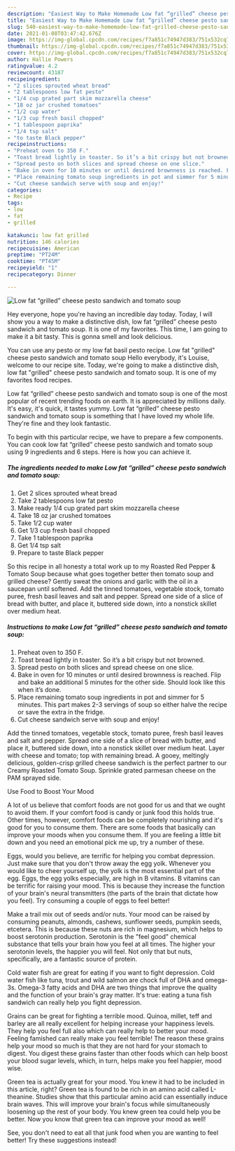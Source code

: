 ```yaml
---
description: "Easiest Way to Make Homemade Low fat “grilled” cheese pesto sandwich and tomato soup"
title: "Easiest Way to Make Homemade Low fat “grilled” cheese pesto sandwich and tomato soup"
slug: 540-easiest-way-to-make-homemade-low-fat-grilled-cheese-pesto-sandwich-and-tomato-soup
date: 2021-01-08T03:47:42.676Z
image: https://img-global.cpcdn.com/recipes/f7a851c74947d383/751x532cq70/low-fat-grilled-cheese-pesto-sandwich-and-tomato-soup-recipe-main-photo.jpg
thumbnail: https://img-global.cpcdn.com/recipes/f7a851c74947d383/751x532cq70/low-fat-grilled-cheese-pesto-sandwich-and-tomato-soup-recipe-main-photo.jpg
cover: https://img-global.cpcdn.com/recipes/f7a851c74947d383/751x532cq70/low-fat-grilled-cheese-pesto-sandwich-and-tomato-soup-recipe-main-photo.jpg
author: Hallie Powers
ratingvalue: 4.2
reviewcount: 43187
recipeingredient:
- "2 slices sprouted wheat bread"
- "2 tablespoons low fat pesto"
- "1/4 cup grated part skim mozzarella cheese"
- "18 oz jar crushed tomatoes"
- "1/2 cup water"
- "1/3 cup fresh basil chopped"
- "1 tablespoon paprika"
- "1/4 tsp salt"
- "to taste Black pepper"
recipeinstructions:
- "Preheat oven to 350 F."
- "Toast bread lightly in toaster. So it’s a bit crispy but not browned."
- "Spread pesto on both slices and spread cheese on one slice."
- "Bake in oven for 10 minutes or until desired brownness is reached. Flip and bake an additional 5 minutes for the other side. Should look like this when it’s done."
- "Place remaining tomato soup ingredients in pot and simmer for 5 minutes. This part makes 2-3 servings of soup so either halve the recipe or save the extra in the fridge."
- "Cut cheese sandwich serve with soup and enjoy!"
categories:
- Recipe
tags:
- low
- fat
- grilled

katakunci: low fat grilled 
nutrition: 146 calories
recipecuisine: American
preptime: "PT24M"
cooktime: "PT45M"
recipeyield: "1"
recipecategory: Dinner

---
```



![Low fat “grilled” cheese pesto sandwich and tomato soup](https://img-global.cpcdn.com/recipes/f7a851c74947d383/751x532cq70/low-fat-grilled-cheese-pesto-sandwich-and-tomato-soup-recipe-main-photo.jpg)

Hey everyone, hope you're having an incredible day today. Today, I will show you a way to make a distinctive dish, low fat “grilled” cheese pesto sandwich and tomato soup. It is one of my favorites. This time, I am going to make it a bit tasty. This is gonna smell and look delicious.

You can use any pesto or my low fat basil pesto recipe. Low fat &#34;grilled&#34; cheese pesto sandwich and tomato soup Hello everybody, it&#39;s Louise, welcome to our recipe site. Today, we&#39;re going to make a distinctive dish, low fat &#34;grilled&#34; cheese pesto sandwich and tomato soup. It is one of my favorites food recipes.

Low fat “grilled” cheese pesto sandwich and tomato soup is one of the most popular of recent trending foods on earth. It is appreciated by millions daily. It's easy, it's quick, it tastes yummy. Low fat “grilled” cheese pesto sandwich and tomato soup is something that I have loved my whole life. They're fine and they look fantastic.


To begin with this particular recipe, we have to prepare a few components. You can cook low fat “grilled” cheese pesto sandwich and tomato soup using 9 ingredients and 6 steps. Here is how you can achieve it.

<!--inarticleads1-->

##### The ingredients needed to make Low fat “grilled” cheese pesto sandwich and tomato soup:

1. Get 2 slices sprouted wheat bread
1. Take 2 tablespoons low fat pesto
1. Make ready 1/4 cup grated part skim mozzarella cheese
1. Take 18 oz jar crushed tomatoes
1. Take 1/2 cup water
1. Get 1/3 cup fresh basil chopped
1. Take 1 tablespoon paprika
1. Get 1/4 tsp salt
1. Prepare to taste Black pepper


So this recipe in all honesty a total work up to my Roasted Red Pepper &amp; Tomato Soup because what goes together better then tomato soup and grilled cheese? Gently sweat the onions and garlic with the oil in a saucepan until softened. Add the tinned tomatoes, vegetable stock, tomato puree, fresh basil leaves and salt and pepper. Spread one side of a slice of bread with butter, and place it, buttered side down, into a nonstick skillet over medium heat. 

<!--inarticleads2-->

##### Instructions to make Low fat “grilled” cheese pesto sandwich and tomato soup:

1. Preheat oven to 350 F.
1. Toast bread lightly in toaster. So it’s a bit crispy but not browned.
1. Spread pesto on both slices and spread cheese on one slice.
1. Bake in oven for 10 minutes or until desired brownness is reached. Flip and bake an additional 5 minutes for the other side. Should look like this when it’s done.
1. Place remaining tomato soup ingredients in pot and simmer for 5 minutes. This part makes 2-3 servings of soup so either halve the recipe or save the extra in the fridge.
1. Cut cheese sandwich serve with soup and enjoy!


Add the tinned tomatoes, vegetable stock, tomato puree, fresh basil leaves and salt and pepper. Spread one side of a slice of bread with butter, and place it, buttered side down, into a nonstick skillet over medium heat. Layer with cheese and tomato; top with remaining bread. A gooey, meltingly delicious, golden-crisp grilled cheese sandwich is the perfect partner to our Creamy Roasted Tomato Soup. Sprinkle grated parmesan cheese on the PAM sprayed side. 

Use Food to Boost Your Mood


A lot of us believe that comfort foods are not good for us and that we ought to avoid them. If your comfort food is candy or junk food this holds true. Other times, however, comfort foods can be completely nourishing and it's good for you to consume them. There are some foods that basically can improve your moods when you consume them. If you are feeling a little bit down and you need an emotional pick me up, try a number of these.

Eggs, would you believe, are terrific for helping you combat depression. Just make sure that you don't throw away the egg yolk. Whenever you would like to cheer yourself up, the yolk is the most essential part of the egg. Eggs, the egg yolks especially, are high in B vitamins. B vitamins can be terrific for raising your mood. This is because they increase the function of your brain's neural transmitters (the parts of the brain that dictate how you feel). Try consuming a couple of eggs to feel better!

Make a trail mix out of seeds and/or nuts. Your mood can be raised by consuming peanuts, almonds, cashews, sunflower seeds, pumpkin seeds, etcetera. This is because these nuts are rich in magnesium, which helps to boost serotonin production. Serotonin is the "feel good" chemical substance that tells your brain how you feel at all times. The higher your serotonin levels, the happier you will feel. Not only that but nuts, specifically, are a fantastic source of protein.

Cold water fish are great for eating if you want to fight depression. Cold water fish like tuna, trout and wild salmon are chock full of DHA and omega-3s. Omega-3 fatty acids and DHA are two things that improve the quality and the function of your brain's gray matter. It's true: eating a tuna fish sandwich can really help you fight depression. 

Grains can be great for fighting a terrible mood. Quinoa, millet, teff and barley are all really excellent for helping increase your happiness levels. They help you feel full also which can really help to better your mood. Feeling famished can really make you feel terrible! The reason these grains help your mood so much is that they are not hard for your stomach to digest. You digest these grains faster than other foods which can help boost your blood sugar levels, which, in turn, helps make you feel happier, mood wise.

Green tea is actually great for your mood. You knew it had to be included in this article, right? Green tea is found to be rich in an amino acid called L-theanine. Studies show that this particular amino acid can essentially induce brain waves. This will improve your brain's focus while simultaneously loosening up the rest of your body. You knew green tea could help you be better. Now you know that green tea can improve your mood as well!

See, you don't need to eat all that junk food when you are wanting to feel better! Try  these suggestions  instead!

